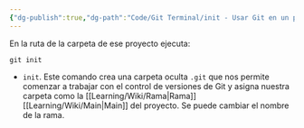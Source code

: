 ```yaml
---
{"dg-publish":true,"dg-path":"Code/Git Terminal/init - Usar Git en un proyecto.md","permalink":"/code/git-terminal/init-usar-git-en-un-proyecto/","created":"2024-03-27T16:18","updated":"2024-03-27T16:18"}
---
```


En la ruta de la carpeta de ese proyecto ejecuta:
```shell
git init
```
- `init`. Este comando crea una carpeta oculta `.git` que nos permite comenzar a trabajar con el control de versiones de Git y asigna nuestra carpeta como la [[Learning/Wiki/Rama\|Rama]] [[Learning/Wiki/Main\|Main]] del proyecto. Se puede cambiar el nombre de la rama.